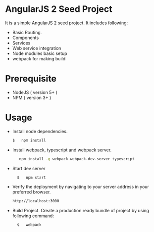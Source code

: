 # AngularJS 2 Seed Project

It is a simple AngularJS 2 seed project. It includes following: 
- Basic Routing.
- Components
- Services
- Web service integration
- Node modules basic setup
- webpack for making build


# Prerequisite

- NodeJS ( version 5+ )
- NPM ( version 3+ )


# Usage

- Install node dependencies. 
    ```sh
    $   npm install
    ```
- Install webpack, typescript and webpack server.
     ```sh
        npm install -g webpack webpack-dev-server typescript
    ```
    
- Start dev server
  ```sh
    $   npm start
    ```
    
- Verify the deployment by navigating to your server address in your preferred browser.
    ```sh
    http://localhost:3000
    ```
 
- Build Project. Create a production ready bundle of project by using following command:
  ```sh
    $   webpack
    ```
